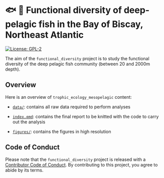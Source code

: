 
# :fish: :straight_ruler: Functional diversity of deep-pelagic fish in the Bay of Biscay, Northeast Atlantic

<!-- badges: start -->

[![License:
GPL-2](https://img.shields.io/badge/License-GPL%20v2-blue.svg)](https://choosealicense.com/licenses/gpl-2.0/)
<!-- badges: end -->

The aim of the `functional_diversity` project is to study the functional
diversity of the deep pelagic fish community (between 20 and 2000m
depth).

## Overview

Here is an overview of `trophic_ecology_mesopelagic` content:

- [`data/`](https://github.com/lizloutrage/functional_diversity/tree/main/data):
  contains all raw data required to perform analyses

- [`index.qmd`](https://github.com/lizloutrage/functional_diversity/tree/main/index.qmd):
  contains the final report to be knitted with the code to carry out the
  analysis

- [`figures/`](https://github.com/lizloutrage/functional_diversity/tree/main/figures):
  contains the figures in high resolution

## Code of Conduct

Please note that the `functional_diversity` project is released with a
[Contributor Code of
Conduct](https://contributor-covenant.org/version/2/0/CODE_OF_CONDUCT.html).
By contributing to this project, you agree to abide by its terms.
